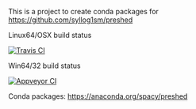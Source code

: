 This is a project to create conda packages for https://github.com/syllog1sm/preshed

Linux64/OSX build status 


[![Travis CI](https://travis-ci.org/henningpeters/preshed-conda.svg?branch=master)](https://travis-ci.org/henningpeters/preshed-conda)

Win64/32 build status


[![Appveyor CI](https://ci.appveyor.com/api/projects/status/stl38mn343s5h85d?svg=true)](https://ci.appveyor.com/project/henningpeters/preshed-conda)


Conda packages: https://anaconda.org/spacy/preshed
